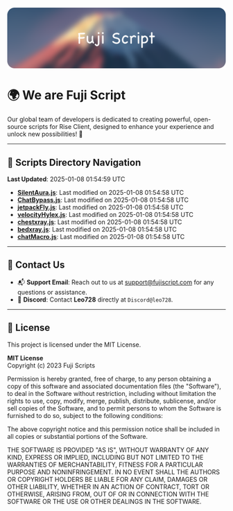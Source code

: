 ![Banner](.github/b.webp)

# 🌍 **We are Fuji Script**

Our global team of developers is dedicated to creating powerful, open-source scripts for Rise Client, designed to enhance your experience and unlock new possibilities! 🌟

---
<!-- SCRIPTS_NAVIGATION_START -->
## 📂 **Scripts Directory Navigation**

**Last Updated**: 2025-01-08 01:54:59 UTC

- **[SilentAura.js](scripts/SilentAura.js)**: Last modified on 2025-01-08 01:54:58 UTC
- **[ChatBypass.js](scripts/ChatBypass.js)**: Last modified on 2025-01-08 01:54:58 UTC
- **[jetpackFly.js](scripts/jetpackFly.js)**: Last modified on 2025-01-08 01:54:58 UTC
- **[velocityHylex.js](scripts/velocityHylex.js)**: Last modified on 2025-01-08 01:54:58 UTC
- **[chestxray.js](scripts/chestxray.js)**: Last modified on 2025-01-08 01:54:58 UTC
- **[bedxray.js](scripts/bedxray.js)**: Last modified on 2025-01-08 01:54:58 UTC
- **[chatMacro.js](scripts/chatMacro.js)**: Last modified on 2025-01-08 01:54:58 UTC

<!-- SCRIPTS_NAVIGATION_END -->

---

## 💬 **Contact Us**  
- 📬 **Support Email**: Reach out to us at [support@fujiscript.com](mailto:support@fujiscript.com) for any questions or assistance.  
- 💬 **Discord**: Contact **Leo728** directly at `Discord@leo728`.

---

## 📜 **License**

This project is licensed under the MIT License.  

**MIT License**  
Copyright (c) 2023 Fuji Scripts  

Permission is hereby granted, free of charge, to any person obtaining a copy of this software and associated documentation files (the "Software"), to deal in the Software without restriction, including without limitation the rights to use, copy, modify, merge, publish, distribute, sublicense, and/or sell copies of the Software, and to permit persons to whom the Software is furnished to do so, subject to the following conditions:  

The above copyright notice and this permission notice shall be included in all copies or substantial portions of the Software.  

THE SOFTWARE IS PROVIDED "AS IS", WITHOUT WARRANTY OF ANY KIND, EXPRESS OR IMPLIED, INCLUDING BUT NOT LIMITED TO THE WARRANTIES OF MERCHANTABILITY, FITNESS FOR A PARTICULAR PURPOSE AND NONINFRINGEMENT. IN NO EVENT SHALL THE AUTHORS OR COPYRIGHT HOLDERS BE LIABLE FOR ANY CLAIM, DAMAGES OR OTHER LIABILITY, WHETHER IN AN ACTION OF CONTRACT, TORT OR OTHERWISE, ARISING FROM, OUT OF OR IN CONNECTION WITH THE SOFTWARE OR THE USE OR OTHER DEALINGS IN THE SOFTWARE.  
